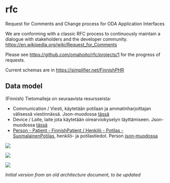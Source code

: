 # rfc
Request for Comments and Change process for ODA Application Interfaces

We are conforming with a classic RFC process to continuously maintain a dialogue with stakeholders and the developer community. https://en.wikipedia.org/wiki/Request_for_Comments

Please see https://github.com/omahoito/rfc/projects/1 for the progress of requests.

Current schemas are in https://simplifier.net/FinnishPHR

## Data model


(Finnish) Tietomalleja on seuraavista resursseista:
* Communication / Viesti, käytetään potilaan ja ammatinharjoittajan välisessä viestinnässä. Json-muodossa [tässä](https://github.com/omahoito/rfc/blob/master/Communication.json)
* Device / Laite, laite jota käytetään oirearviokyselyn täyttämiseen. Json-muodossa [tässä](https://github.com/omahoito/rfc/blob/master/Device.json)
* [Person - Patient - FinnishPatient / Henkilö - Potilas - SuomalainenPotilas](https://github.com/omahoito/rfc/wiki/Person---Patient---FinnishPatient), henkilö- ja potilastiedot. Person [json-muodossa](https://github.com/omahoito/rfc/blob/master/Person.pseudojson)


![](http://www.plantuml.com/plantuml/proxy?src=https://raw.githubusercontent.com/omahoito/rfc/master/PLANTUML_Diagrams/Resources.plantuml?2) <!--- This generates a picture based on Resource.pantuml. To change the counter in the url above, i.e. deployment.md?13 -> deployment.md?14 --->


![](http://www.plantuml.com/plantuml/proxy?src=https://raw.githubusercontent.com/omahoito/rfc/master/datamodel.md?2) <!--- This generates a picture based on datamodel.md. To change the counter in the url above, i.e. deployment.md?13 -> deployment.md?14 --->


![](http://www.plantuml.com/plantuml/proxy?src=https://raw.githubusercontent.com/omahoito/rfc/master/PLANTUML_Diagrams/datamodel.plantuml?1) <!--- This generates a picture based on datamodel.md. To change the counter in the url above, i.e. deployment.md?13 -> deployment.md?14 --->


*Initial version from an old architecture document, to be updated*

<!---

![Data model](http://g.gravizo.com/source?https%3A%2F%2Fraw.githubusercontent.com%2Fomahoito%2Frfc%2FPLANTUML_Diagrams%2Fmaster%2Fmodel.dot%3F2)
--->
<!-- Increment the last number (after %3F) to invalidate gravizo and browser cache -->
